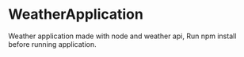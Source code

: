 # WeatherApplication
 Weather application made with node and weather api,
Run npm install before running application.

